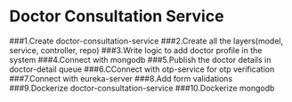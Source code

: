 # Doctor Consultation Service

###1.Create doctor-consultation-service
###2.Create all the layers(model, service, controller, repo)
###3.Write logic to add doctor profile in the system
###4.Connect with mongodb
###5.Publish the doctor details in doctor-detail queue
###6.CConnect with otp-service for otp verification
###7.Connect with eureka-server
###8.Add form validations
###9.Dockerize doctor-consultation-service
###10.Dockerize mongodb



